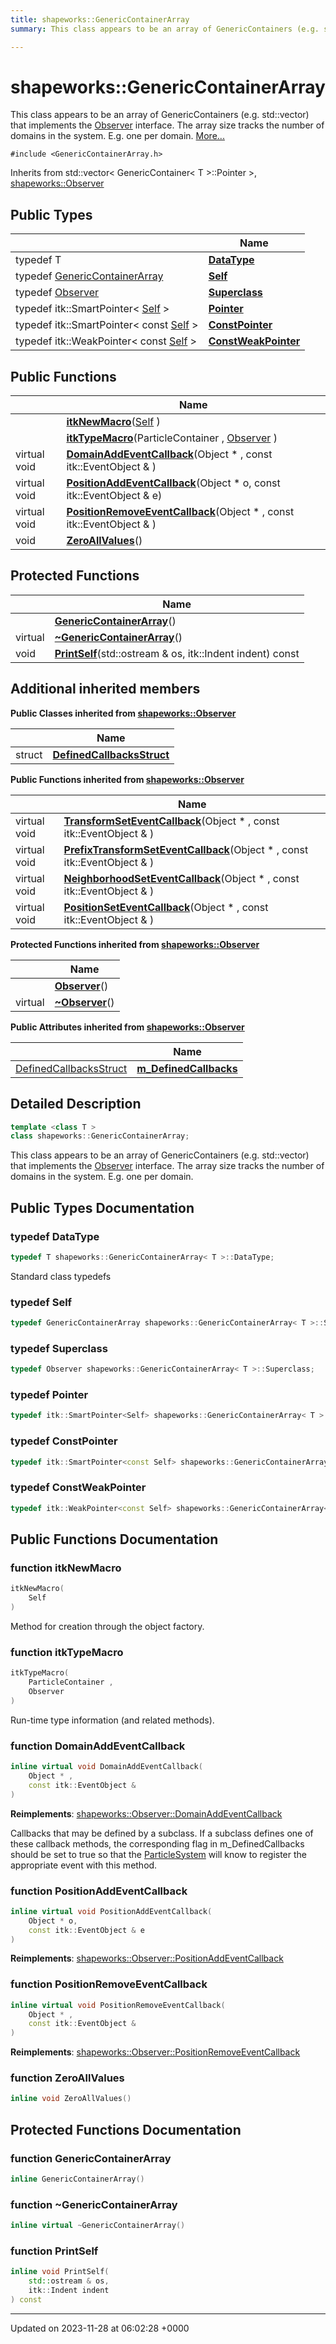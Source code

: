 ```yaml
---
title: shapeworks::GenericContainerArray
summary: This class appears to be an array of GenericContainers (e.g. std::vector) that implements the Observer interface. The array size tracks the number of domains in the system. E.g. one per domain. 

---
```


# shapeworks::GenericContainerArray



This class appears to be an array of GenericContainers (e.g. std::vector) that implements the [Observer]() interface. The array size tracks the number of domains in the system. E.g. one per domain.  [More...](#detailed-description)


`#include <GenericContainerArray.h>`

Inherits from std::vector< GenericContainer< T >::Pointer >, [shapeworks::Observer](../Classes/classshapeworks_1_1Observer.md)

## Public Types

|                | Name           |
| -------------- | -------------- |
| typedef T | **[DataType](../Classes/classshapeworks_1_1GenericContainerArray.md#typedef-datatype)**  |
| typedef [GenericContainerArray](../Classes/classshapeworks_1_1GenericContainerArray.md) | **[Self](../Classes/classshapeworks_1_1GenericContainerArray.md#typedef-self)**  |
| typedef [Observer](../Classes/classshapeworks_1_1Observer.md) | **[Superclass](../Classes/classshapeworks_1_1GenericContainerArray.md#typedef-superclass)**  |
| typedef itk::SmartPointer< [Self](../Classes/classshapeworks_1_1GenericContainerArray.md) > | **[Pointer](../Classes/classshapeworks_1_1GenericContainerArray.md#typedef-pointer)**  |
| typedef itk::SmartPointer< const [Self](../Classes/classshapeworks_1_1GenericContainerArray.md) > | **[ConstPointer](../Classes/classshapeworks_1_1GenericContainerArray.md#typedef-constpointer)**  |
| typedef itk::WeakPointer< const [Self](../Classes/classshapeworks_1_1GenericContainerArray.md) > | **[ConstWeakPointer](../Classes/classshapeworks_1_1GenericContainerArray.md#typedef-constweakpointer)**  |

## Public Functions

|                | Name           |
| -------------- | -------------- |
| | **[itkNewMacro](../Classes/classshapeworks_1_1GenericContainerArray.md#function-itknewmacro)**([Self](../Classes/classshapeworks_1_1GenericContainerArray.md) ) |
| | **[itkTypeMacro](../Classes/classshapeworks_1_1GenericContainerArray.md#function-itktypemacro)**(ParticleContainer , [Observer](../Classes/classshapeworks_1_1Observer.md) ) |
| virtual void | **[DomainAddEventCallback](../Classes/classshapeworks_1_1GenericContainerArray.md#function-domainaddeventcallback)**(Object * , const itk::EventObject & ) |
| virtual void | **[PositionAddEventCallback](../Classes/classshapeworks_1_1GenericContainerArray.md#function-positionaddeventcallback)**(Object * o, const itk::EventObject & e) |
| virtual void | **[PositionRemoveEventCallback](../Classes/classshapeworks_1_1GenericContainerArray.md#function-positionremoveeventcallback)**(Object * , const itk::EventObject & ) |
| void | **[ZeroAllValues](../Classes/classshapeworks_1_1GenericContainerArray.md#function-zeroallvalues)**() |

## Protected Functions

|                | Name           |
| -------------- | -------------- |
| | **[GenericContainerArray](../Classes/classshapeworks_1_1GenericContainerArray.md#function-genericcontainerarray)**() |
| virtual | **[~GenericContainerArray](../Classes/classshapeworks_1_1GenericContainerArray.md#function-~genericcontainerarray)**() |
| void | **[PrintSelf](../Classes/classshapeworks_1_1GenericContainerArray.md#function-printself)**(std::ostream & os, itk::Indent indent) const |

## Additional inherited members

**Public Classes inherited from [shapeworks::Observer](../Classes/classshapeworks_1_1Observer.md)**

|                | Name           |
| -------------- | -------------- |
| struct | **[DefinedCallbacksStruct](../Classes/structshapeworks_1_1Observer_1_1DefinedCallbacksStruct.md)**  |

**Public Functions inherited from [shapeworks::Observer](../Classes/classshapeworks_1_1Observer.md)**

|                | Name           |
| -------------- | -------------- |
| virtual void | **[TransformSetEventCallback](../Classes/classshapeworks_1_1Observer.md#function-transformseteventcallback)**(Object * , const itk::EventObject & ) |
| virtual void | **[PrefixTransformSetEventCallback](../Classes/classshapeworks_1_1Observer.md#function-prefixtransformseteventcallback)**(Object * , const itk::EventObject & ) |
| virtual void | **[NeighborhoodSetEventCallback](../Classes/classshapeworks_1_1Observer.md#function-neighborhoodseteventcallback)**(Object * , const itk::EventObject & ) |
| virtual void | **[PositionSetEventCallback](../Classes/classshapeworks_1_1Observer.md#function-positionseteventcallback)**(Object * , const itk::EventObject & ) |

**Protected Functions inherited from [shapeworks::Observer](../Classes/classshapeworks_1_1Observer.md)**

|                | Name           |
| -------------- | -------------- |
| | **[Observer](../Classes/classshapeworks_1_1Observer.md#function-observer)**() |
| virtual | **[~Observer](../Classes/classshapeworks_1_1Observer.md#function-~observer)**() |

**Public Attributes inherited from [shapeworks::Observer](../Classes/classshapeworks_1_1Observer.md)**

|                | Name           |
| -------------- | -------------- |
| [DefinedCallbacksStruct](../Classes/structshapeworks_1_1Observer_1_1DefinedCallbacksStruct.md) | **[m_DefinedCallbacks](../Classes/classshapeworks_1_1Observer.md#variable-m-definedcallbacks)**  |


## Detailed Description

```cpp
template <class T >
class shapeworks::GenericContainerArray;
```

This class appears to be an array of GenericContainers (e.g. std::vector) that implements the [Observer]() interface. The array size tracks the number of domains in the system. E.g. one per domain. 
## Public Types Documentation

### typedef DataType

```cpp
typedef T shapeworks::GenericContainerArray< T >::DataType;
```


Standard class typedefs 


### typedef Self

```cpp
typedef GenericContainerArray shapeworks::GenericContainerArray< T >::Self;
```


### typedef Superclass

```cpp
typedef Observer shapeworks::GenericContainerArray< T >::Superclass;
```


### typedef Pointer

```cpp
typedef itk::SmartPointer<Self> shapeworks::GenericContainerArray< T >::Pointer;
```


### typedef ConstPointer

```cpp
typedef itk::SmartPointer<const Self> shapeworks::GenericContainerArray< T >::ConstPointer;
```


### typedef ConstWeakPointer

```cpp
typedef itk::WeakPointer<const Self> shapeworks::GenericContainerArray< T >::ConstWeakPointer;
```


## Public Functions Documentation

### function itkNewMacro

```cpp
itkNewMacro(
    Self 
)
```


Method for creation through the object factory. 


### function itkTypeMacro

```cpp
itkTypeMacro(
    ParticleContainer ,
    Observer 
)
```


Run-time type information (and related methods). 


### function DomainAddEventCallback

```cpp
inline virtual void DomainAddEventCallback(
    Object * ,
    const itk::EventObject & 
)
```


**Reimplements**: [shapeworks::Observer::DomainAddEventCallback](../Classes/classshapeworks_1_1Observer.md#function-domainaddeventcallback)


Callbacks that may be defined by a subclass. If a subclass defines one of these callback methods, the corresponding flag in m_DefinedCallbacks should be set to true so that the [ParticleSystem](../Classes/classshapeworks_1_1ParticleSystem.md) will know to register the appropriate event with this method. 


### function PositionAddEventCallback

```cpp
inline virtual void PositionAddEventCallback(
    Object * o,
    const itk::EventObject & e
)
```


**Reimplements**: [shapeworks::Observer::PositionAddEventCallback](../Classes/classshapeworks_1_1Observer.md#function-positionaddeventcallback)


### function PositionRemoveEventCallback

```cpp
inline virtual void PositionRemoveEventCallback(
    Object * ,
    const itk::EventObject & 
)
```


**Reimplements**: [shapeworks::Observer::PositionRemoveEventCallback](../Classes/classshapeworks_1_1Observer.md#function-positionremoveeventcallback)


### function ZeroAllValues

```cpp
inline void ZeroAllValues()
```


## Protected Functions Documentation

### function GenericContainerArray

```cpp
inline GenericContainerArray()
```


### function ~GenericContainerArray

```cpp
inline virtual ~GenericContainerArray()
```


### function PrintSelf

```cpp
inline void PrintSelf(
    std::ostream & os,
    itk::Indent indent
) const
```


-------------------------------

Updated on 2023-11-28 at 06:02:28 +0000
